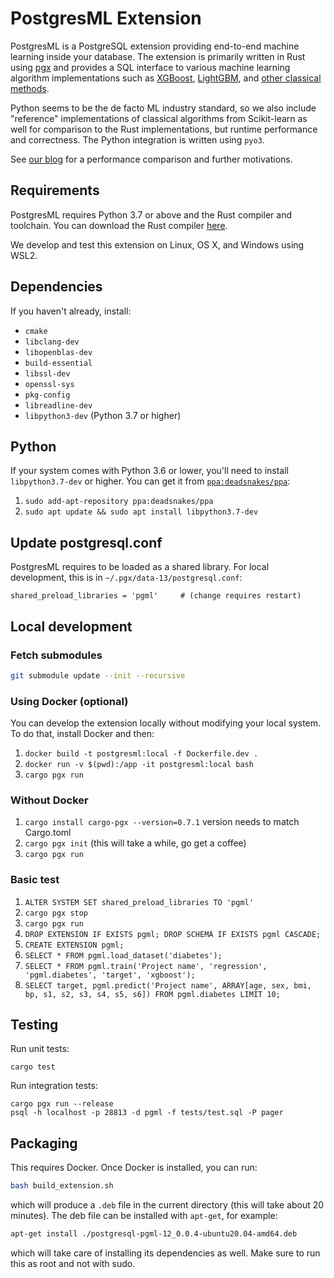 # PostgresML Extension

PostgresML is a PostgreSQL extension providing end-to-end machine learning inside your database. The extension is primarily written in Rust using [pgx](https://github.com/tcdi/pgx) and provides a SQL interface to various machine learning algorithm implementations such as [XGBoost](https://github.com/dmlc/xgboost), [LightGBM](https://github.com/microsoft/LightGBM), and [other classical methods](https://github.com/rust-ml/linfa).

Python seems to be the de facto ML industry standard, so we also include "reference" implementations of classical algorithms from Scikit-learn as well for comparison to the Rust implementations, but runtime performance and correctness. The Python integration is written using `pyo3`.

See [our blog](https://postgresml.org/blog/postgresml-is-moving-to-rust-for-our-2.0-release/) for a performance comparison and further motivations.

## Requirements

PostgresML requires Python 3.7 or above and the Rust compiler and toolchain. You can download the Rust compiler [here](https://rust-lang.org).

We develop and test this extension on Linux, OS X, and Windows using WSL2.

## Dependencies

If you haven't already, install:

- `cmake`
- `libclang-dev`
- `libopenblas-dev`
- `build-essential`
- `libssl-dev`
- `openssl-sys`
- `pkg-config`
- `libreadline-dev`
- `libpython3-dev` (Python 3.7 or higher)

## Python

If your system comes with Python 3.6 or lower, you'll need to install `libpython3.7-dev` or higher. You can get it from [`ppa:deadsnakes/ppa`](https://launchpad.net/~deadsnakes/+archive/ubuntu/ppa):

1. `sudo add-apt-repository ppa:deadsnakes/ppa`
2. `sudo apt update && sudo apt install libpython3.7-dev`


## Update postgresql.conf

PostgresML requires to be loaded as a shared library. For local development, this is in `~/.pgx/data-13/postgresql.conf`:

```
shared_preload_libraries = 'pgml'     # (change requires restart)
```

## Local development

### Fetch submodules

```bash
git submodule update --init --recursive
```

### Using Docker (optional)

You can develop the extension locally without modifying your local system. To do that, install Docker and then:

1. `docker build -t postgresml:local -f Dockerfile.dev .`
2. `docker run -v $(pwd):/app -it postgresml:local bash`
3. `cargo pgx run`

### Without Docker

1. `cargo install cargo-pgx --version=0.7.1` version needs to match Cargo.toml
2. `cargo pgx init` (this will take a while, go get a coffee)
3. `cargo pgx run`

### Basic test

1. `ALTER SYSTEM SET shared_preload_libraries TO 'pgml'`
2. `cargo pgx stop`
3. `cargo pgx run`
4. `DROP EXTENSION IF EXISTS pgml; DROP SCHEMA IF EXISTS pgml CASCADE;`
5. `CREATE EXTENSION pgml;`
6. `SELECT * FROM pgml.load_dataset('diabetes');`
7. `SELECT * FROM pgml.train('Project name', 'regression', 'pgml.diabetes', 'target', 'xgboost');`
8. `SELECT target, pgml.predict('Project name', ARRAY[age, sex, bmi, bp, s1, s2, s3, s4, s5, s6]) FROM pgml.diabetes LIMIT 10;`

## Testing

Run unit tests:
```commandline
cargo test
```

Run integration tests:
```commandline
cargo pgx run --release
psql -h localhost -p 28813 -d pgml -f tests/test.sql -P pager
```

## Packaging

This requires Docker. Once Docker is installed, you can run:

```bash
bash build_extension.sh
```

which will produce a `.deb` file in the current directory (this will take about 20 minutes). The deb file can be installed with `apt-get`, for example:

```bash
apt-get install ./postgresql-pgml-12_0.0.4-ubuntu20.04-amd64.deb
```

which will take care of installing its dependencies as well. Make sure to run this as root and not with sudo.
